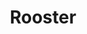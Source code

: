 ---
title: "Rooster"
model: "Voron 2.4R2"
firmware: Klipper
broken: False
cardStream: https://stats.fucklegal.com:8181/94a79f61-92da-457a-9457-5a256a7ccfe2.html
mods:
- Bed Fans
- Thermal Probe
- Euclid Probe
- Waveshare Touchscreen
- LED Diffusers
---